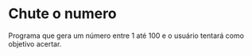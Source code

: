# Chute o numero
 Programa que gera um número entre 1 até 100 e o usuário tentará como objetivo acertar.
